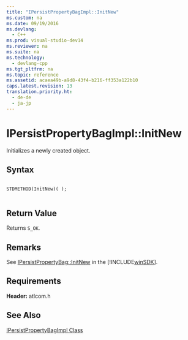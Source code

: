 ```yaml
---
title: "IPersistPropertyBagImpl::InitNew"
ms.custom: na
ms.date: 09/19/2016
ms.devlang: 
  - C++
ms.prod: visual-studio-dev14
ms.reviewer: na
ms.suite: na
ms.technology: 
  - devlang-cpp
ms.tgt_pltfrm: na
ms.topic: reference
ms.assetid: acaea49b-a9d8-43f4-b216-ff353a122b10
caps.latest.revision: 13
translation.priority.ht: 
  - de-de
  - ja-jp
---
```

# IPersistPropertyBagImpl::InitNew
Initializes a newly created object.  
  
## Syntax  
  
```  
  
STDMETHOD(InitNew)( );  
  
```  
  
## Return Value  
 Returns `S_OK`.  
  
## Remarks  
 See [IPersistPropertyBag::InitNew](https://msdn.microsoft.com/en-us/library/aa768204.aspx) in the [!INCLUDE[winSDK](../vs140/includes/winSDK_md.md)].  
  
## Requirements  
 **Header:** atlcom.h  
  
## See Also  
 [IPersistPropertyBagImpl Class](../vs140/IPersistPropertyBagImpl-Class.md)